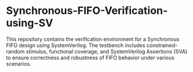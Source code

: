 # Synchronous-FIFO-Verification-using-SV
This repository contains the verification environment for a Synchronous FIFO design using SystemVerilog. The testbench includes constrained-random stimulus, functional coverage, and SystemVerilog Assertions (SVA) to ensure correctness and robustness of FIFO behavior under various scenarios.
